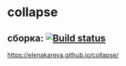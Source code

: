 # collapse
## сборка: [![Build status](https://ci.appveyor.com/api/projects/status/3hsncy5287g71jg3/branch/master?svg=true)](https://ci.appveyor.com/project/ElenaKareva/collapse/branch/master)

https://elenakareva.github.io/collapse/
